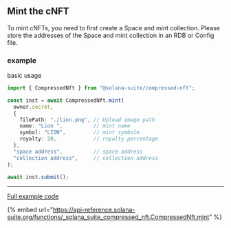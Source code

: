 ## Mint the cNFT

To mint cNFTs, you need to first create a Space and mint collection. Please
store the addresses of the Space and mint collection in an RDB or Config file.

### example

basic usage

```ts
import { CompressedNft } from "@solana-suite/compressed-nft";

const inst = await CompressedNft.mint(
  owner.secret,
  {
    filePath: "./lion.png", // Upload image path
    name: "Lion ",          // mint name
    symbol: "LION",         // mint symbole
    royalty: 20,            // royalty percentage
  },
  "space address",          // space address
  "collection address",     // collection address
);

await inst.submit();
```
---

[Full example code](https://github.com/fukaoi/solana-suite/blob/main/examples/integration11-compressed-nft.ts)

{% embed url="https://api-reference.solana-suite.org/functions/_solana_suite_compressed_nft.CompressedNft.mint" %}

